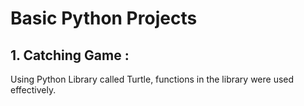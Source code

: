 # Basic Python Projects

## 1. Catching Game :
Using Python Library called Turtle, functions in the library were used effectively.
